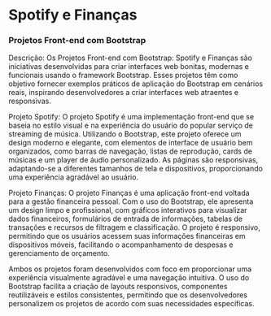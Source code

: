 # Spotify e Finanças

### Projetos Front-end com Bootstrap

Descrição:
Os Projetos Front-end com Bootstrap: Spotify e Finanças são iniciativas desenvolvidas para criar interfaces web bonitas, modernas e funcionais usando o framework Bootstrap. Esses projetos têm como objetivo fornecer exemplos práticos de aplicação do Bootstrap em cenários reais, inspirando desenvolvedores a criar interfaces web atraentes e responsivas.

Projeto Spotify:
O projeto Spotify é uma implementação front-end que se baseia no estilo visual e na experiência do usuário do popular serviço de streaming de música. Utilizando o Bootstrap, este projeto oferece um design moderno e elegante, com elementos de interface de usuário bem organizados, como barras de navegação, listas de reprodução, cards de músicas e um player de áudio personalizado. As páginas são responsivas, adaptando-se a diferentes tamanhos de tela e dispositivos, proporcionando uma experiência agradável ao usuário.

Projeto Finanças:
O projeto Finanças é uma aplicação front-end voltada para a gestão financeira pessoal. Com o uso do Bootstrap, ele apresenta um design limpo e profissional, com gráficos interativos para visualizar dados financeiros, formulários de entrada de informações, tabelas de transações e recursos de filtragem e classificação. O projeto é responsivo, permitindo que os usuários acessem suas informações financeiras em dispositivos móveis, facilitando o acompanhamento de despesas e gerenciamento de orçamento.

Ambos os projetos foram desenvolvidos com foco em proporcionar uma experiência visualmente agradável e uma navegação intuitiva. O uso do Bootstrap facilita a criação de layouts responsivos, componentes reutilizáveis e estilos consistentes, permitindo que os desenvolvedores personalizem os projetos de acordo com suas necessidades específicas.
